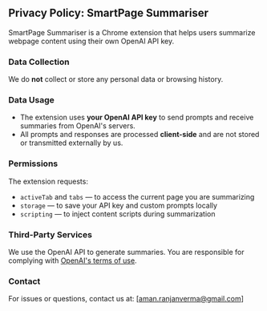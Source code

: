 ## Privacy Policy: SmartPage Summariser

SmartPage Summariser is a Chrome extension that helps users summarize webpage content using their own OpenAI API key.

### Data Collection

We do **not** collect or store any personal data or browsing history.

### Data Usage

- The extension uses **your OpenAI API key** to send prompts and receive summaries from OpenAI's servers.
- All prompts and responses are processed **client-side** and are not stored or transmitted externally by us.

### Permissions

The extension requests:

- `activeTab` and `tabs` — to access the current page you are summarizing
- `storage` — to save your API key and custom prompts locally
- `scripting` — to inject content scripts during summarization

### Third-Party Services

We use the OpenAI API to generate summaries. You are responsible for complying with [OpenAI's terms of use](https://openai.com/policies/terms-of-use).

### Contact

For issues or questions, contact us at: [aman.ranjanverma@gmail.com]
